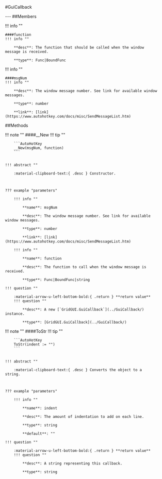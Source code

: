 #GuiCallback
<figure markdown="1">

</figure>
---
##Members

!!! info ""

    ####function
    !!! info ""

        **desc**: The function that should be called when the window message is received.

        **type**: Func|BoundFunc

!!! info ""

    ####msgNum
    !!! info ""

        **desc**: The window message number. See link for available window messages.

        **type**: number

        **link**: [link](https://www.autohotkey.com/docs/misc/SendMessageList.htm)

##Methods

!!! note ""
    ####__New
    !!! tip ""

        ```AutoHotKey
        __New(msgNum, function)
        ```


    !!! abstract ""

        :material-clipboard-text:{ .desc } Constructor.



    ??? example "parameters"

        !!! info ""

            **name**: msgNum

            **desc**: The window message number. See link for available window messages.

            **type**: number

            **link**: [link](https://www.autohotkey.com/docs/misc/SendMessageList.htm)

        !!! info ""

            **name**: function

            **desc**: The function to call when the window message is received.

            **type**: Func|BoundFunc|string

    !!! question ""

        :material-arrow-u-left-bottom-bold:{ .return } **return value**
        !!! question ""

            **desc**: A new [`GridGUI.GuiCallback`](../GuiCallback/) instance.

            **type**: [GridGUI.GuiCallback](../GuiCallback/)

!!! note ""
    ####ToStr
    !!! tip ""

        ```AutoHotKey
        ToStr(indent := "")
        ```


    !!! abstract ""

        :material-clipboard-text:{ .desc } Converts the object to a string.



    ??? example "parameters"

        !!! info ""

            **name**: indent

            **desc**: The amount of indentation to add on each line.

            **type**: string

            **default**: ""

    !!! question ""

        :material-arrow-u-left-bottom-bold:{ .return } **return value**
        !!! question ""

            **desc**: A string representing this callback.

            **type**: string

